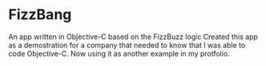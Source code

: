 # FizzBang
An app written in Objective-C based on the FizzBuzz logic
Created this app as a demostration for a company that needed to know that I was able to code Objective-C.
Now using it as another example in my protfolio.
